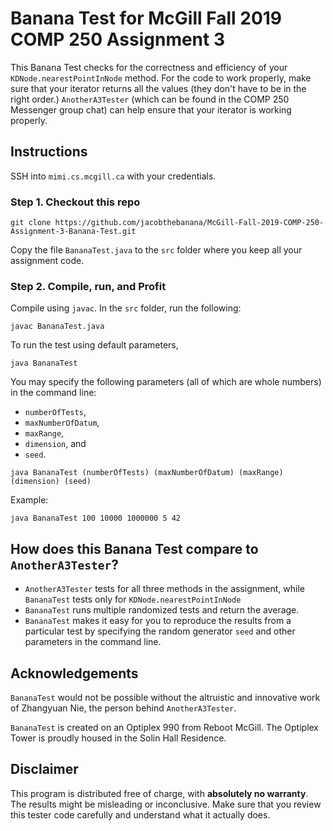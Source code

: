# **Banana Test** for McGill Fall 2019 COMP 250 Assignment 3 
This Banana Test checks for the correctness and efficiency of your `KDNode.nearestPointInNode` method. For the code to work properly, make sure that your iterator returns all the values (they don't have to be in the right order.) `AnotherA3Tester` (which can be found in the COMP 250 Messenger group chat) can help ensure that your iterator is working properly.

## Instructions
SSH into `mimi.cs.mcgill.ca` with your credentials.

### Step 1. Checkout this repo
```
git clone https://github.com/jacobthebanana/McGill-Fall-2019-COMP-250-Assignment-3-Banana-Test.git
```
Copy the file `BananaTest.java` to the `src` folder where you keep all your assignment code.

### Step 2. Compile, run, and Profit
Compile using `javac`. In the `src` folder, run the following:

```
javac BananaTest.java
```

To run the test using default parameters, 
``` 
java BananaTest
```

You may specify the following parameters (all of which are whole numbers) in the command line: 
- `numberOfTests`, 
- `maxNumberOfDatum`, 
- `maxRange`, 
- `dimension`, and 
- `seed`.

```
java BananaTest (numberOfTests) (maxNumberOfDatum) (maxRange) (dimension) (seed)
```

Example: 
```
java BananaTest 100 10000 1000000 5 42
```

## How does this Banana Test compare to `AnotherA3Tester`?
- `AnotherA3Tester` tests for all three methods in the assignment, while `BananaTest` tests only for `KDNode.nearestPointInNode`
- `BananaTest` runs multiple randomized tests and return the average.
- `BananaTest` makes it easy for you to reproduce the results from a particular test by specifying the random generator `seed` and other parameters in the command line.


## Acknowledgements
`BananaTest` would not be possible without the altruistic and innovative work of Zhangyuan Nie, the person behind `AnotherA3Tester`. 

`BananaTest` is created on an Optiplex 990 from Reboot McGill. The Optiplex Tower is proudly housed in the Solin Hall Residence.

## Disclaimer
This program is distributed free of charge, with **absolutely no warranty**. The results might be misleading or inconclusive. Make sure that you review this tester code carefully and understand what it actually does.
